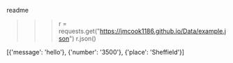 readme

>>> r = requests.get("https://jmcook1186.github.io/Data/example.json")
>>> r.json()

[{'message': 'hello'}, {'number': '3500'}, {'place': 'Sheffield'}]
